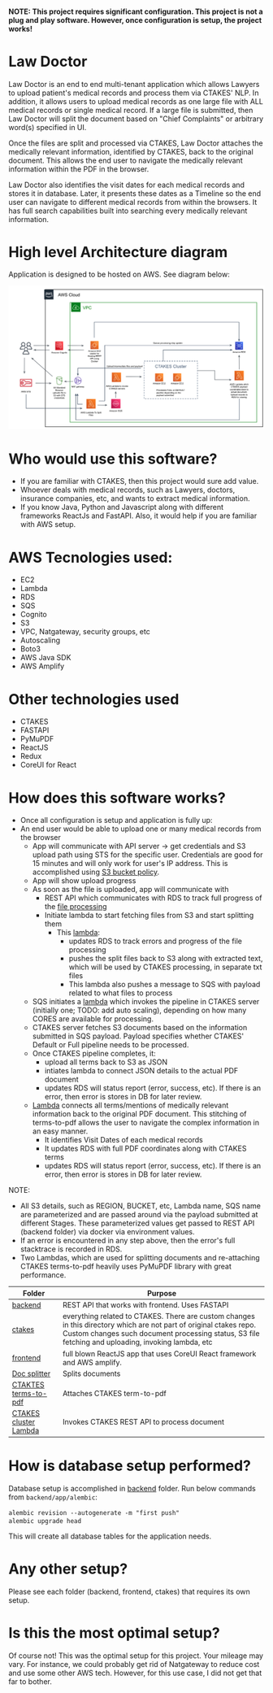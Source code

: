 #### NOTE: This project requires significant configuration. This project is not a plug and play software. However, once configuration is setup, the project works!

# Law Doctor

Law Doctor is an end to end multi-tenant application which allows Lawyers to upload patient's medical records and process them via CTAKES' NLP. In addition, it allows users to upload medical records as one large file with ALL medical records or single medical record. If a large file is submitted, then Law Doctor will split the document based on "Chief Complaints" or arbitrary word(s) specified in UI. 

Once the files are split and processed via CTAKES, Law Doctor attaches the medically relevant information, identified by CTAKES, back to the original document. This allows the end user to navigate the medically relevant information within the PDF in the browser.

Law Doctor also identifies the visit dates for each medical records and stores it in database. Later, it presents these dates as a Timeline so the end user can navigate to different medical records from within the browsers. It has full search capabilities built into searching every medically relevant information.


# High level Architecture diagram

 Application is designed to be hosted on AWS. See diagram below:
 
 ![Architecture Diagram](https://github.com/jbham/law_dr/blob/master/architecture_diagram.png)
 
 # Who would use this software?
 
 * If you are familiar with CTAKES, then this project would sure add value. 
 * Whoever deals with medical records, such as Lawyers, doctors, insurance companies, etc, and wants to extract medical information.
 * If you know Java, Python and Javascript along with different frameworks ReactJs and FastAPI. Also, it would help if you are familiar with AWS setup.

# AWS Tecnologies used:

* EC2
* Lambda
* RDS
* SQS
* Cognito
* S3
* VPC, Natgateway, security groups, etc
* Autoscaling
* Boto3
* AWS Java SDK
* AWS Amplify

# Other technologies used
* CTAKES
* FASTAPI
* PyMuPDF
* ReactJS
* Redux
* CoreUI for React

# How does this software works?

* Once all configuration is setup and application is fully up:
* An end user would be able to upload one or many medical records from the browser
  * App will communicate with API server -> get credentials and S3 upload path using STS for the specific user. Credentials are good for 15 minutes and will only work for user's IP address. This is accomplished using  [S3 bucket policy](https://github.com/jbham/law_dr/blob/e7b263b08654b822a481bdc18c74b5d3f05a2fec/backend/app/app/crud/file.py#L144).
  * App will show upload progress
  * As soon as the file is uploaded, app will communicate with 
    * REST API which communicates with RDS to track full progress of the [file processing](https://github.com/jbham/law_dr/blob/master/backend/app/app/crud/file.py)
    * Initiate lambda to start fetching files from S3 and start splitting them
      * This [lambda](https://github.com/jbham/law_dr/tree/master/backend/app/app/Lambda_functions/full_doc_splitter):
        * updates RDS to track errors and progress of the file processing
        * pushes the split files back to S3 along with extracted text, which will be used by CTAKES processing, in separate txt files 
        * This lambda also pushes a message to SQS with payload related to what files to process
  * SQS initiates a [lambda](https://github.com/jbham/law_dr/tree/master/backend/app/app/Lambda_functions/job_manager) which invokes the pipeline in CTAKES server (initially one; TODO: add auto scaling), depending on how many CORES are available for processing.
  * CTAKES server fetches S3 documents based on the information submitted in SQS payload. Payload specifies whether CTAKES' Default or Full pipeline needs to be processed.
  * Once CTAKES pipeline completes, it:
    * upload all terms back to S3 as JSON
    * intiates lambda to connect JSON details to the actual PDF document
    * updates RDS will status report (error, success, etc). If there is an error, then error is stores in DB for later review.
  * [Lambda](https://github.com/jbham/law_dr/blob/master/backend/app/app/Lambda_functions/mentions_extractor_refactored.py) connects all terms/mentions of medically relevant information back to the original PDF document. This stitching of terms-to-pdf allows the user to navigate the complex information in an easy manner.
    * It identifies Visit Dates of each medical records
    * It updates RDS with full PDF coordinates along with CTAKES terms
    * updates RDS will status report (error, success, etc). If there is an error, then error is stores in DB for later review.

NOTE: 
* All S3 details, such as REGION, BUCKET, etc, Lambda name, SQS name are parameterized and are passed around via the payload submitted at different Stages. These parameterized values get passed to REST API (backend folder) via docker via environment values.
* If an error is encountered in any step above, then the error's full stacktrace is recorded in RDS.
* Two Lambdas, which are used for splitting documents and re-attaching CTAKES terms-to-pdf heavily uses PyMuPDF library with great performance.


Folder | Purpose
------------ | -------------
[backend](https://github.com/jbham/law_dr/tree/master/backend) | REST API that works with frontend. Uses FASTAPI
[ctakes](https://github.com/jbham/law_dr/tree/master/ctakes) | everything related to CTAKES. There are custom changes in this directory which are not part of original ctakes repo. Custom changes such document processing status, S3 file fetching and uploading, invoking lambda, etc
[frontend](https://github.com/jbham/law_dr/tree/master/frontend) | full blown ReactJS app that uses CoreUI React framework and AWS amplify.
[Doc splitter](https://github.com/jbham/law_dr/tree/master/backend/app/app/Lambda_functions/full_doc_splitter) | Splits documents
[CTAKTES terms-to-pdf](https://github.com/jbham/law_dr/tree/master/backend/app/app/Lambda_functions/mentions_extractor_refactored.py) | Attaches CTAKES term-to-pdf
[CTAKES cluster Lambda](https://github.com/jbham/law_dr/tree/master/backend/app/app/Lambda_functions/job_manager) | Invokes CTAKES REST API to process document

# How is database setup performed?
Database setup is accomplished in [backend](https://github.com/jbham/law_dr/tree/master/backend) folder. Run below commands from ```backend/app/alembic```:

```
alembic revision --autogenerate -m "first push"
alembic upgrade head
```

This will create all database tables for the application needs.

# Any other setup?
Please see each folder (backend, frontend, ctakes) that requires its own setup.

# Is this the most optimal setup?
Of course not! This was the optimal setup for this project. Your mileage may vary. For instance, we could probably get rid of Natgateway to reduce cost and use some other AWS tech. However, for this use case, I did not get that far to bother.













 
